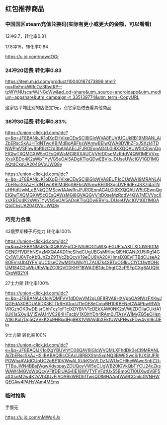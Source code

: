 ## 红包推荐商品

### 中国国区steam充值兑换码(实际有更小或更大的金额，可以看看)

12冲9.7，转化率0.81

17.8冲15，转化率0.84

https://u.jd.com/ndwdOGr


### 24冲20话费  转化率0.83

https://item.m.jd.com/product/10040187473899.html?gx=RnFmkWRcOz3RwtRP--tzWYtNUscsrWJNGcWw&ad_od=share&utm_source=androidapp&utm_medium=appshare&utm_campaign=t_335139774&utm_term=CopyURL

这家店平均比别的店便宜1元，点它家店进去看其他商品

### 36冲30话费 转化率0.83%

https://union-click.jd.com/jdc?e=&p=JF8BANkJK1olXgEHVlxeCEwSCl8IGloWVA8FUVtUCUkRB19MRANLAjZbERscSkAJHTdNTwcKBlMdBgABFksWAmwBElwQWA8DVlhZFxJSXzI4TDNWPmVSFhw9bR9zC2d3bAljAAEcJFJROEonAG4LGl8XXQQAUW5tCEwnQgEIGlwTXQMGXW5cOEsQAWsMGl8XXAUCVVhtD0seMzRddV4QW1MEVVxcXxsXBDo4K2sWbTYyVG5eOAl5ADgKTloQDwEBVloJDUseUWcIGV1GD1MGAQtdCksUA204GVoUWQ8y

https://union-click.jd.com/jdc?e=&p=JF8BANkJK1olXgEHVlxeCEwSCl8IGloWVA8EUF1cCUsWA19MRANLAjZbERscSkAJHTdNTwcKBlMdBgABFksWAmwBEl0RXgcDVF9dFxJSXzI4aTNuHHtdUwM_eBNkQDMScw1AAwRnJFJROEonAG4LGl8XXQQAUW5tCEwnQgEIGlwTXQMGXW5cOEsQAWsMGl8QVAQGVV1tD0seMzRddV4QW1MEVVxcXxsXBDo4K2sWbTYyVG5eOAl5ADgKTloQDwEBVloJDUseUWcIGV1GD1MGAQtdCksUA204GVoUWQ8y

### 巧克力合集

42俄罗斯榛子巧克力 转化率100%

https://union-click.jd.com/jdc?e=&p=JF8BANMJK1olXQ8AVFpfCEIVAl8OG1oWXgEGUFtcAXtTXDdWRGtMGENDFlVDFhNSVzMXQA4KD1heSlhdCUgUBGsMHlocQl9HCANtXU5iRg14GCx1W1J8VFoKbBJnZzZ9TVcZbQcyV19eCU8VA20KHmslXQEyFTBdCUseA28OEmsUbQYFVlpUC0seC2wMG1slWgYLZAUIZk4SBToOGlkUClYCUwttOHsUM184G2sWbURsVlpZC0IQVG0KHF1BWAIDB1dcDhgfC2cPSFpCXg8AUQ5tCkoWB2Y4

27士力架 转化率100%

https://union-click.jd.com/jdc?e=&p=JF8BANAJK1olVQMFVV1dD0wVM2gLGF8RVA8HXVpbOA9IWzFXKwJQGEdAX0BDUA5DX3BTTkRHA1ocU11eDE8eCmoBH10KBENeCW4Pbw9fWhVRGzhOK3wDEisrChhTcz1oF1clXDYBVV1cDEkXAW0NK2sVWjZDOllaCUkfA18JK1sSXwILV15VAU4VC284HFscbV1XOltYDh4RAm0JTAsVWlMyZG5eOHsnA18LKxl7Dg5QVVkKXx9HBjxdHg9BX1VWAVdbXEkfUWsPHwxFDw4yVl9cDEIn

9士力架 转化率100%

https://union-click.jd.com/jdc?e=&p=JF8BAQIJK1olXgYBUVhYC08QAV8IGloWVQMLXFhdDk0eCl9MRANLAjZbERscSkAJHSlIBABAQlRcCEAcUBRBXStmSxpNQ3BWESwcSj1UXStJFRlPGWhaAVJdCUoUC2oBE10VWwALXUkKSxVLDz1JWUxCHlheWAwcSntjZ2t-TTBeJWN4BBsjWgwXdyppayZDUQoyVW5eCUgWB20IGVkQbTYCU24cZksWAW4MGVoWbQcyVFlfDEIUAG4IE18WVTYFVFdtUx55BmoOTl0UXwdVBF5aXXsnM2w4K2sVbQUyFjAOABkWBDhfTwsQDlMHAApfWx9CCmlcGVNHWQEGAw4PAHsVAm4MEms

### 临时抢购

手慢无

https://u.jd.com/nMWgKJx

